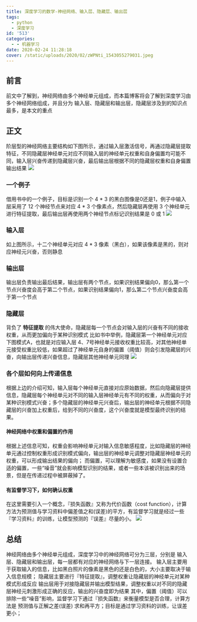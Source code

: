 ```yaml
---
title: 深度学习的数学-神经网络、输入层、隐藏层、输出层
tags:
  - python
  - 深度学习
id: '513'
categories:
  - - 机器学习
date: 2020-02-24 11:28:18
cover: /static/uploads/2020/02/zWPNti_1543055279031.jpeg
---
```




## 前言

前文中了解到，神经网络由多个神经单元组成，而本篇博客将会了解到深度学习由多个神经网络组成，并且分为 输入层、隐藏层和输出层，隐藏层涉及到的知识点最多，是本文的重点

## 正文

阶层型的神经网络主要结构如下图所示，通过输入层激活信号，再通过隐藏层提取特征，不同隐藏层神经单元对应不同输入层的神经单元权重和自身偏置均可能不同，输入层兴奋传递到隐藏层兴奋，最后输出层根据不同的隐藏层权重和自身偏置输出结果 [![](/static/uploads/2020/02/57794a6eae1dcda7e6787b457441e90b.png)](/static/uploads/2020/02/57794a6eae1dcda7e6787b457441e90b.png)

### 一个例子

借用书中的一个例子，目标是识别一个 4 \* 3 的黑白图像是0还是1，例子中输入层采用了 12 个神经节点来对应 4 \* 3 个像素点，然后隐藏层再使用 3 个神经单元进行特征提取，最后输出层再使用两个神经节点标记识别结果是 0 或 1 [![](/static/uploads/2020/02/694cab0316340054b7064a78f29b6921.png)](/static/uploads/2020/02/694cab0316340054b7064a78f29b6921.png)

### 输入层

如上图所示，十二个神经单元对应 4 \* 3 像素（黑白），如果该像素是黑的，则对应神经元兴奋，否则静息

### 输出层

输出层负责输出最后结果，输出层有两个节点，如果识别结果偏向0，那么第一个节点兴奋度会高于第二个节点，如果识别结果偏向1，那么第二个节点兴奋度会高于第一个节点

### 隐藏层

背负了 **特征提取** 的伟大使命，隐藏层每一个节点会对输入层的兴奋有不同的接收权重，从而更加偏向于某种识别模式 比如书中举例，隐藏层第一个神经单元对应下图模式A，也就是对应输入层 4、7号神经单元接收权重比较高，对其他神经单元接受权重比较低，如果超过了神经单元自身的偏置（阈值）则会引发隐藏层的兴奋，向输出层传递兴奋信息，隐藏层其他神经单元同理 [![](/static/uploads/2020/02/1ba3c811916d63e63d59a20193fc629d.png)](/static/uploads/2020/02/1ba3c811916d63e63d59a20193fc629d.png)

### 各个层如何向上传递信息

根据上边的介绍可知，输入层每个神经单元直接对应原始数据，然后向隐藏层提供信息，隐藏层每个神经单元对不同的输入层神经单元有不同的权重，从而偏向于对某种识别模式兴奋；多个隐藏层的神经单元兴奋后，输出层的神经单元根据不同隐藏层的兴奋加上权重后，给到不同的兴奋度，这个兴奋度就是模型最终识别的结果。

#### 神经网络中权重和偏置的作用

根据上述信息可知，权重会影响神经单元对输入信息敏感程度，比如隐藏层的神经单元通过控制权重形成识别模式偏向，输出层的神经单元调整对隐藏层神经单元的权重，可以形成输出结果的偏向； 而偏置，可以理解为敏感度，如果没有设置合适的偏置，一些“噪音”就会影响模型识别的结果，或者一些本该被识别出来的场景，但是在传递过程中被屏蔽掉了。

#### 有监督学习下，如何确认权重

在这里需要引入一个概念，『损失函数』又称为代价函数（cost function），计算方法为预测值与学习资料中偏差值之和(误差)的平方，有监督学习就是经过一些『学习资料』的训练，让模型预测的『误差』尽量的小。 [![](/static/uploads/2020/02/990dc4aabfeec7eac6f907c3b1f9e145.png)](/static/uploads/2020/02/990dc4aabfeec7eac6f907c3b1f9e145.png)

## 总结

神经网络由多个神经单元组成，深度学习中的神经网络可分为三层，分别是 输入层、隐藏层和输出层，每一层都有对应的神经网络与下一层连接。 输入层主要用于获取输入的信息，比如黑白照片的像素是黑色的还是白色的，大小主要取决于输入信息规模； 隐藏层主要进行『特征提取』，调整权重让隐藏层的神经单元对某种模式形成反应 输出层用于对接隐藏层并输出模型结果，调整权重以对不同的隐藏层神经元刺激形成正确的反应，输出的兴奋度即为结果 其中，偏置（阈值）可以排除一些“噪音”影响，监督学习下通过『损失函数』来衡量模型是否合理，计算方法是 预测值与正解之差(误差) 求和再平方；目标是通过学习资料的训练，让误差更小；